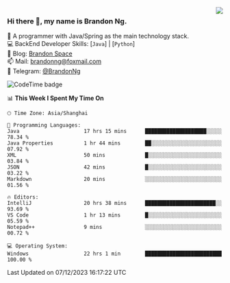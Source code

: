 <img  align="right" src="https://github-readme-stats-brandon0824.vercel.app/api/top-langs/?username=brandon0824&layout=compact">

### Hi there 👋, my name is Brandon Ng.

🌱 A programmer with Java/Spring as the main technology stack.  
💻 BackEnd Developer Skills: [`Java`] | [`Python`]  
📝 Blog: [Brandon Space](https://brandonng.tech)  
📫 Mail: brandonng@foxmail.com  
📰 Telegram: [@BrandonNg](https://t.me/BrandonNg24)  

![CodeTime badge](https://img.shields.io/endpoint?style=flat-square&url=https%3A%2F%2Fapi.codetime.dev%2Fshield%3Fid%3D128%26project%3D%26in%3D604800000)

<!--START_SECTION:waka-->
📊 **This Week I Spent My Time On** 

```text
🕑︎ Time Zone: Asia/Shanghai

💬 Programming Languages: 
Java                     17 hrs 15 mins      ████████████████████░░░░░   78.34 % 
Java Properties          1 hr 44 mins        ██░░░░░░░░░░░░░░░░░░░░░░░   07.92 % 
XML                      50 mins             █░░░░░░░░░░░░░░░░░░░░░░░░   03.84 % 
JSON                     42 mins             █░░░░░░░░░░░░░░░░░░░░░░░░   03.22 % 
Markdown                 20 mins             ░░░░░░░░░░░░░░░░░░░░░░░░░   01.56 % 

🔥 Editors: 
IntelliJ                 20 hrs 38 mins      ███████████████████████░░   93.69 % 
VS Code                  1 hr 13 mins        █░░░░░░░░░░░░░░░░░░░░░░░░   05.59 % 
Notepad++                9 mins              ░░░░░░░░░░░░░░░░░░░░░░░░░   00.72 % 

💻 Operating System: 
Windows                  22 hrs 1 min        █████████████████████████   100.00 % 
```


 Last Updated on 07/12/2023 16:17:22 UTC
<!--END_SECTION:waka-->

